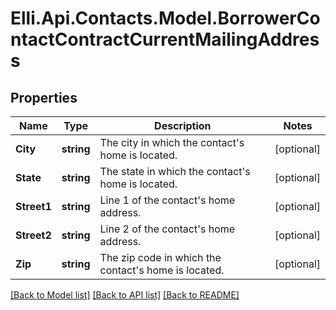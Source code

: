 # Elli.Api.Contacts.Model.BorrowerContactContractCurrentMailingAddress
## Properties

Name | Type | Description | Notes
------------ | ------------- | ------------- | -------------
**City** | **string** | The city in which the contact&#39;s home is located. | [optional] 
**State** | **string** | The state in which the contact&#39;s home is located. | [optional] 
**Street1** | **string** | Line 1 of the contact&#39;s home address. | [optional] 
**Street2** | **string** | Line 2 of the contact&#39;s home address. | [optional] 
**Zip** | **string** | The zip code in which the contact&#39;s home is located. | [optional] 

[[Back to Model list]](../README.md#documentation-for-models) [[Back to API list]](../README.md#documentation-for-api-endpoints) [[Back to README]](../README.md)

